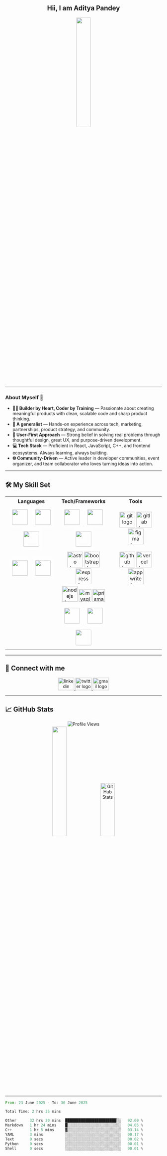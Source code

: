 <div align="center">
  
## Hii, I am Aditya Pandey  
<img src="https://media3.giphy.com/media/v1.Y2lkPTc5MGI3NjExOW94ZnF4cHV4dnYzbHdmMHNnNTBieWJ0NTlla2l4a2UxcTFyeXFldSZlcD12MV9pbnRlcm5hbF9naWZfYnlfaWQmY3Q9Zw/2FayYXU90QS9MmAIo/giphy.gif" width="30%" />

</div>

---

### About Myself 👋  

- **👨‍💻 Builder by Heart, Coder by Training** — Passionate about creating meaningful products with clean, scalable code and sharp product thinking.  
- **🚀 A generalist** — Hands-on experience across tech, marketing, partnerships, product strategy, and community.  
- **🧠 User-First Approach** — Strong belief in solving real problems through thoughtful design, great UX, and purpose-driven development.  
- **💻 Tech Stack** — Proficient in React, JavaScript, C++, and frontend ecosystems. Always learning, always building.  
- **🌐 Community-Driven** — Active leader in developer communities, event organizer, and team collaborator who loves turning ideas into action.  

---

## 🛠️ My Skill Set

<table align="center" width="100%">
  <tr>
    <th width="33%">Languages</th>
    <th width="33%">Tech/Frameworks</th>
    <th width="33%">Tools</th>
  </tr>
  <tr>
    <td align="center">
      <img src="https://profilinator.rishav.dev/skills-assets/cplusplus-original.svg" height="50" style="background-color:rgba(255,255,255,0.8); padding:10px; border-radius:12px;" />
      <img src="https://profilinator.rishav.dev/skills-assets/c-original.svg" height="50" style="background-color:rgba(255,255,255,0.8); padding:10px; border-radius:12px;" />
      <img src="https://profilinator.rishav.dev/skills-assets/javascript-original.svg" height="50" style="background-color:rgba(255,255,255,0.8); padding:10px; border-radius:12px;" />
    </td>
    <td align="center">
      <img src="https://profilinator.rishav.dev/skills-assets/react-original-wordmark.svg" height="50" style="background-color:rgba(255,255,255,0.8); padding:10px; border-radius:12px;" />
      <img src="https://profilinator.rishav.dev/skills-assets/redux-original.svg" height="50" style="background-color:rgba(255,255,255,0.8); padding:10px; border-radius:12px;" />
      <img src="https://profilinator.rishav.dev/skills-assets/tailwindcss.svg" height="50" style="background-color:rgba(255,255,255,0.8); padding:10px; border-radius:12px;" />
    </td>
    <td align="center">
      <img src="https://skillicons.dev/icons?i=git" height="50" alt="git logo"  />
    <img src="https://skillicons.dev/icons?i=gitlab" height="50" alt="gitlab logo"  />
    <img src="https://skillicons.dev/icons?i=figma" height="50" alt="figma logo"  />
    </td>
  </tr>
  <tr>
    <td align="center">
      <img src="https://profilinator.rishav.dev/skills-assets/java-original-wordmark.svg" height="50" style="background-color:rgba(255,255,255,0.8); padding:10px; border-radius:12px;" />
      <img src="https://profilinator.rishav.dev/skills-assets/typescript-original.svg" height="50" style="background-color:rgba(255,255,255,0.8); padding:10px; border-radius:12px;" />
    </td>
    <td align="center">
      <img src="https://cdn.simpleicons.org/astro/FF5D01" height="50" alt="astro logo"  />
      <img src="https://cdn.jsdelivr.net/gh/devicons/devicon/icons/bootstrap/bootstrap-original.svg" alt="bootstrap logo"  height="50"  />
      <img src="https://skillicons.dev/icons?i=express"  height="50" alt="express logo"  />
    </td>
    <td align="center">
      <img src="https://skillicons.dev/icons?i=github" height="50" alt="github logo"  />
   <img src="https://skillicons.dev/icons?i=vercel" height="50" alt="vercel logo"  />
   <img src="https://cdn.simpleicons.org/appwrite/F02E65" height="50" alt="appwrite logo"  />
    </td>
  </tr>
  <tr>
    <td></td>
    <td align="center">
       <img src="https://cdn.jsdelivr.net/gh/devicons/devicon/icons/nodejs/nodejs-original.svg" height="50" alt="nodejs logo"  />
      <img src="https://skillicons.dev/icons?i=mysql" height="40" alt="mysql logo" height="50" />
      <img src="https://skillicons.dev/icons?i=prisma" height="40" alt="prisma logo" height="50"  />
    </td>
    <td></td>
  </tr>
  <tr>
    <td></td>
    <td align="center">
      <img src="https://profilinator.rishav.dev/skills-assets/logo-title.svg" height="50" style="background-color:rgba(255,255,255,0.8); padding:10px; border-radius:12px;" />
      <img src="https://profilinator.rishav.dev/skills-assets/mui.png" height="50" style="background-color:rgba(255,255,255,0.8); padding:10px; border-radius:12px;" />
      <img src="https://profilinator.rishav.dev/skills-assets/chakraui.png" height="50" style="background-color:rgba(255,255,255,0.8); padding:10px; border-radius:12px;" />
    </td>
    <td></td>
  </tr>
</table>

---

## 📱 Connect with me  
<p align="center">
  <a href="https://www.linkedin.com/in/aditya-pandey-1a96b0213/" target="_blank">
    <img src="https://raw.githubusercontent.com/maurodesouza/profile-readme-generator/master/src/assets/icons/social/linkedin/default.svg" width="52" height="40" alt="linkedin logo"  />
  </a>
  <a href="https://twitter.com/adityapandey78" target="_blank">
    <img src="https://raw.githubusercontent.com/maurodesouza/profile-readme-generator/master/src/assets/icons/social/twitter/default.svg" width="52" height="40" alt="twitter logo"  />
  </a>
  <a href="mailto:adityapandey.2402@gmail.com" target="_blank">
  <img src="https://raw.githubusercontent.com/maurodesouza/profile-readme-generator/master/src/assets/icons/social/gmail/default.svg" width="52" height="40" alt="gmail logo" />
</a>
</p>

---

## 📈 GitHub Stats  
<p align="center">
  <img src="https://komarev.com/ghpvc/?username=adityapandey78&style=flat-square" alt="Profile Views" />
  <br/>
  <img src="https://github-readme-stats.vercel.app/api/top-langs/?username=anuraghazra&layout=compact&theme=tokyonight" width="30%" />
  <img src="https://github-readme-stats.vercel.app/api?username=adityapandey78&show_icons=true&count_private=true&hide_border=true" alt="GitHub Stats" width="30%" height="170px" />
</p>

---
<!--START_SECTION:waka-->

```rust
From: 23 June 2025 - To: 30 June 2025

Total Time: 2 hrs 35 mins

Other      32 hrs 20 mins  ███████████████████████░░   92.60 %
Markdown   1 hr 24 mins    █░░░░░░░░░░░░░░░░░░░░░░░░   04.05 %
C++        1 hr 5 mins     ▓░░░░░░░░░░░░░░░░░░░░░░░░   03.14 %
YAML       3 mins          ░░░░░░░░░░░░░░░░░░░░░░░░░   00.17 %
Text       0 secs          ░░░░░░░░░░░░░░░░░░░░░░░░░   00.02 %
Python     0 secs          ░░░░░░░░░░░░░░░░░░░░░░░░░   00.01 %
Shell      0 secs          ░░░░░░░░░░░░░░░░░░░░░░░░░   00.01 %
```

<!--END_SECTION:waka-->

